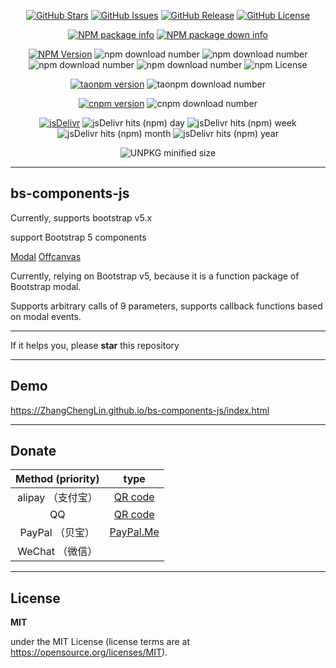 
<p align="center">
<a href="https://github.com/ZhangChengLin/bs-components-js" target="_blank"><img alt="GitHub Stars" title="GitHub Stars" src="https://img.shields.io/github/stars/ZhangChengLin/bs-components-js.svg?style=social"></a>
<a href="https://github.com/ZhangChengLin/bs-components-js/issues" target="_blank"><img alt="GitHub Issues" title="GitHub Issues" src="https://img.shields.io/github/issues/ZhangChengLin/bs-components-js.svg"></a>
<a href="https://github.com/ZhangChengLin/bs-components-js/releases" target="_blank"><img alt="GitHub Release" title="GitHub Release" src="https://img.shields.io/github/release/ZhangChengLin/bs-components-js.svg"></a>
<a href="https://github.com/ZhangChengLin/bs-components-js/blob/master/LICENSE" target="_blank"><img alt="GitHub License" title="GitHub License" src="https://img.shields.io/github/license/ZhangChengLin/bs-components-js.svg"></a>
</p>

<p align="center">
<a href="https://nodei.co/npm/bs-components-js" target="_blank" title="NPM package info"><img src="https://nodei.co/npm/bs-components-js.png?downloads=true&downloadRank=true&stars=true&compact=false&mini=false" alt="NPM package info" title="NPM package info"></a>
<a href="https://nodei.co/npm/bs-components-js/" title="NPM package down info"><img src="https://nodei.co/npm-dl/bs-components-js.png?months=12&height=2" alt="NPM package down info" title="NPM package down info"></a>
</p>

<p align="center">
<a href="https://www.npmjs.com/package/bs-components-js" target="_blank"><img alt="NPM Version" title="NPM Package" src="https://img.shields.io/npm/v/bs-components-js.svg"></a>
<img alt="npm download number" src="https://img.shields.io/npm/dt/bs-components-js.svg">
<img alt="npm download number" src="https://img.shields.io/npm/dy/bs-components-js.svg">
<img alt="npm download number" src="https://img.shields.io/npm/dm/bs-components-js.svg">
<img alt="npm download number" src="https://img.shields.io/npm/dw/bs-components-js.svg">
<img alt="npm License" src="https://img.shields.io/npm/l/bs-components-js.svg">
</p>

<p align="center">
<a href="https://npm.taobao.org/package/bs-components-js" target="_blank" title="taonpm version"><img src="https://npm.taobao.org/badge/v/bs-components-js.svg" alt="taonpm version" title="taonpm version"></a>
<img src="https://npm.taobao.org/badge/d/bs-components-js.svg" alt="taonpm download number">
</p>

<p align="center">
<a href="https://cnpmjs.org/package/bs-components-js" target="_blank" title="cnpm version"><img src="https://cnpmjs.org/badge/v/bs-components-js.svg" alt="cnpm version" title="cnpm version"></a>
<img src="https://cnpmjs.org/badge/d/bs-components-js.svg" alt="cnpm download number">
</p>

<p align="center">
<a href="https://www.jsdelivr.com/package/npm/bs-components-js" target="_blank" title="jsDelivr"><img src="https://img.shields.io/badge/jsDelivr-jsDelivr-orange.svg" alt="jsDelivr" title="jsDelivr"></a>
<img src="https://img.shields.io/jsdelivr/npm/hd/bs-components-js.svg" alt="jsDelivr hits (npm) day" title="jsDelivr hits (npm) day">
<img src="https://img.shields.io/jsdelivr/npm/hw/bs-components-js.svg" alt="jsDelivr hits (npm) week" title="jsDelivr hits (npm) week">
<img src="https://img.shields.io/jsdelivr/npm/hm/bs-components-js.svg" alt="jsDelivr hits (npm) month" title="jsDelivr hits (npm) month">
<img src="https://img.shields.io/jsdelivr/npm/hy/bs-components-js.svg" alt="jsDelivr hits (npm) year" title="jsDelivr hits (npm) year">
</p>

<p align="center">
<img src="https://badgen.net/badgesize/normal/https/unpkg.com/bs-components-js/dist/bs-components-js.min.js" alt="UNPKG minified size" title="UNPKG minified size">
</p>

---

## bs-components-js

Currently, supports bootstrap v5.x


support Bootstrap 5 components

<a href="https://getbootstrap.com/docs/5.1/components/modal/" title="Modal" target="_blank">Modal</a>
<a href="https://getbootstrap.com/docs/5.1/components/offcanvas/" title="Offcanvas" target="_blank">Offcanvas</a>

Currently, relying on Bootstrap v5, because it is a function package of Bootstrap modal.

Supports arbitrary calls of 9 parameters, supports callback functions based on modal events.

---

If it helps you, please **star** this repository

---

## Demo

<a href="https://ZhangChengLin.github.io/bs-components-js/index.html" target="_blank" title="bs-components-js DEMO">https://ZhangChengLin.github.io/bs-components-js/index.html </a>


---

## Donate

| Method (priority) |                              type                               |
|:-----------------:|:---------------------------------------------------------------:|
|   alipay （支付宝）    | [QR code](https://ZhangChengLin.github.io/image/pay-alipay.jpg) |
|        QQ         |   [QR code](https://ZhangChengLin.github.io/image/pay-qq.png)   |
|    PayPal （贝宝）    |        [PayPal.Me](https://www.paypal.me/ZhangChengLin)         |
|    WeChat （微信）    ||

---

## License

**MIT**

under the MIT License (license terms are at https://opensource.org/licenses/MIT).

